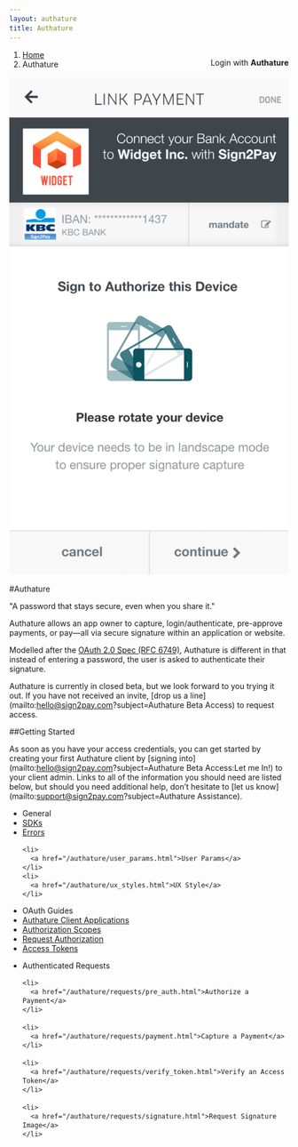```yaml
---
layout: authature
title: Authature
---
```


<p style="text-align:center; float:right;">
  <a class="btn btn-flat btn-labeled btn-info btn-lg btn-quick text-lg text-slim" data-ux="inline">
    <span class="btn-label icon fa fa-lock"></span>
    <span class="sk-text">
      Login with
      <strong>Authature</strong>
    </span>
  </a>
</p>

<ol class="breadcrumb">
  <li><a href="/">Home</a></li>
  <li>Authature</li>
</ol>

<div class="sign-thumb">
  <img src="/images/authature/4.rotate.png">
</div>

#Authature

<div class="tagline">
  "A password that stays secure, even when you share it."
</div>

Authature allows an app owner to capture, login/authenticate, pre-approve payments, or pay—all via secure signature within an application or website.

Modelled after the <a href="https://tools.ietf.org/html/rfc6749" target="_blank">OAuth 2.0 Spec (RFC 6749)</a>, Authature is different in that instead of entering a password, the user is asked to authenticate their signature.

Authature is currently in closed beta, but we look forward to you trying it out. If you have not received an invite, [drop us a line](mailto:hello@sign2pay.com?subject=Authature Beta Access) to request access.



##Getting Started


As soon as you have your access credentials, you can get started by creating your first Authature client by
[signing into](mailto:hello@sign2pay.com?subject=Authature Beta Access:Let me In!) to your client admin. Links to all of the information you should need are listed below, but should you need additional help, don’t hesitate to [let us know](mailto:support@sign2pay.com?subject=Authature Assistance).

<div class="link-lists">
  <ul class="link-list">
    <li class="link-list-title">General</li>
    <li>
      <a href="/authature/sdks/index.html">SDKs</a>
    </li>
    <li>
      <a href="/authature/error_responses.html">Errors</a>
    </li>

    <li>
      <a href="/authature/user_params.html">User Params</a>
    </li>
    <li>
      <a href="/authature/ux_styles.html">UX Style</a>
    </li>

  </ul>


  <ul class="link-list">
    <li class="link-list-title">OAuth Guides</li>
    <li>
      <a href="/authature/clients.html">Authature Client Applications</a>
    </li>
    <li>
      <a href="/authature/scopes/index.html">Authorization Scopes</a>
    </li>
    <li>
      <a href="/authature/access_grants.html">Request Authorization</a>
    </li>
    <li>
      <a href="/authature/access_tokens.html">Access Tokens</a>
    </li>
  </ul>


  <ul class="link-list">
    <li class="link-list-title">Authenticated Requests</li>

    <li>
      <a href="/authature/requests/pre_auth.html">Authorize a Payment</a>
    </li>

    <li>
      <a href="/authature/requests/payment.html">Capture a Payment</a>
    </li>

    <li>
      <a href="/authature/requests/verify_token.html">Verify an Access Token</a>
    </li>

    <li>
      <a href="/authature/requests/signature.html">Request Signature Image</a>
    </li>
  </ul>
</div>
<script type="text/javascript">
  (function() {
    $(function() {
      var config;
      config = {
        authature_site: "app.staging2pay.com",
        client_id: "c509fd593742b6b08adf4f0b41a4801c",
        response_type: "code",
        redirect_uri: "http://authature.com/oauth/callback",
        state: '60208d752c576baad4839fa4ef401472d735f2e160af8d78342f5af8b0bd537b',
        device_uid: 'f815c953ad712af1448679b90a4973e5a8544e4a886f686ed901654aa3f0b143',
        complete: function() {
          alert("Authature Complete");
        }
      };
      $(".btn-quick").on("click", function(e) {
        var authatureClient;
        e.preventDefault();
        config.scope = "authenticate";
        config.ux_style = "popup";
        return authatureClient = new window.authature.Client(config);
      });
    });

  }).call(this);

</script>